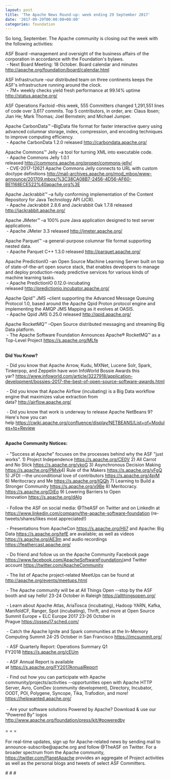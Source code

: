 ```yaml
---
layout: post
title: 'The Apache News Round-up: week ending 29 September 2017'
date: '2017-09-29T00:00:00+00:00'
categories: foundation
---
```

<div>So long, September. The Apache community is closing out the week with the following activities:</div> 
  <p>ASF Board –management and oversight of the business affairs of the corporation in accordance with the Foundation's bylaws.<br />&nbsp;- Next Board Meeting: 18 October. Board calendar and minutes <a href="http://apache.org/foundation/board/calendar.html">http://apache.org/foundation/board/calendar.html</a></p> 
  <p>ASF Infrastructure –our distributed team on three continents keeps the ASF's infrastructure running around the clock.<br />&nbsp;- 7M+ weekly checks yield fresh performance at 99.14% uptime <a href="http://status.apache.org/">http://status.apache.org/</a></p> 
  <p>ASF Operations Factoid&nbsp;–this week, 555 Committers changed 1,291,551 lines of code over 3,617 commits. Top 5 contributors, in order, are: Claus Ibsen; Jian He; Mark Thomas; Joel Bernstein; and Michael Jumper.</p> 
  <p>Apache CarbonData™ –BigData file format for faster interactive query using advanced columnar storage, index, compression, and encoding techniques to improve computing efficiency.<br />&nbsp;- Apache CarbonData 1.2.0 released&nbsp;<a href="http://carbondata.apache.org/">http://carbondata.apache.org/</a></p> 
  <p>Apache Commons™ Jelly –a tool for turning XML into executable code.<br />&nbsp;- Apache Commons Jelly 1.0.1 released&nbsp;<a href="http://commons.apache.org/proper/commons-jelly/">http://commons.apache.org/proper/commons-jelly/</a><br />&nbsp;- CVE-2017-12621 Apache Commons Jelly connects to URL with custom doctype definitions&nbsp;<a href="http://mail-archives.apache.org/mod_mbox/www-announce/201709.mbox/%3C38CA08B7-2456-4D56-AF60-BE1168ECE522%40apache.org%3E">http://mail-archives.apache.org/mod_mbox/www-announce/201709.mbox/%3C38CA08B7-2456-4D56-AF60-BE1168ECE522%40apache.org%3E</a></p> 
  <p>Apache Jackrabbit™ –a fully conforming implementation of the Content Repository for Java Technology API (JCR).<br />&nbsp;- Apache Jackrabbit 2.8.6 and Jackrabbit Oak 1.7.8 released <a href="http://jackrabbit.apache.org/">http://jackrabbit.apache.org/</a></p> 
  <p>Apache JMeter™ –a 100% pure Java application designed to test server applications.<br />&nbsp;- Apache JMeter 3.3 released&nbsp;<a href="http://jmeter.apache.org/">http://jmeter.apache.org/</a></p> 
  <p>Apache Parquet™ –a general-purpose columnar file format supporting nested data.<br />&nbsp;- Apache Parquet C++ 1.3.0 released&nbsp;<a href="http://parquet.apache.org/">http://parquet.apache.org/</a></p> 
  <p>Apache PredictionIO –an Open Source Machine Learning Server built on top of state-of-the-art open source stack, that enables developers to manage and deploy production-ready predictive services for various kinds of machine learning tasks.<br />&nbsp;- Apache PredictionIO 0.12.0-incubating released&nbsp;<a href="http://predictionio.incubator.apache.org/">http://predictionio.incubator.apache.org/</a></p> 
  <p>Apache Qpid™ JMS –client supporting the Advanced Message Queuing Protocol 1.0, based around the Apache Qpid Proton protocol engine and implementing the AMQP JMS Mapping as it evolves at OASIS.<br />&nbsp;- Apache Qpid JMS 0.25.0 released&nbsp;<a href="http://qpid.apache.org/">http://qpid.apache.org/</a></p> 
  <p>Apache RocketMQ™ –Open Source distributed messaging and streaming Big Data platform.<br />&nbsp;- The Apache Software Foundation Announces Apache® RocketMQ™ as a Top-Level Project&nbsp;<a href="https://s.apache.org/MLfe">https://s.apache.org/MLfe</a><br /><br /></p> 
  <div></div> 
  <div><strong>Did You Know?</strong></div> 
  <div> 
    <p>&nbsp;- Did you know that Apache Arrow, Kudu, MXNet, Lucene Solr, Spark, Tinkerpop, and Zeppelin have won InfoWorld Bossie Awards this yar?&nbsp;<a href="https://www.infoworld.com/article/3227918/application-development/bossies-2017-the-best-of-open-source-software-awards.html">https://www.infoworld.com/article/3227918/application-development/bossies-2017-the-best-of-open-source-software-awards.html</a></p> 
    <p><a href="https://projects.apache.org/committees.html?date"></a>&nbsp;- Did you know that Apache Airflow (incubating) is a Big Data workflow engine that maximizes value extraction from data?&nbsp;<a href="http://airflow.apache.org/">http://airflow.apache.org/</a></p> 
    <p><a href="https://jaxenter.com/jax-magazine"></a>&nbsp;- Did you know that work is underway to release Apache NetBeans 9? Here's how you can help&nbsp;<a href="https://cwiki.apache.org/confluence/display/NETBEANS/List+of+Modules+to+Review">https://cwiki.apache.org/confluence/display/NETBEANS/List+of+Modules+to+Review</a></p> 
  </div> 
  <div><strong><br />Apache Community Notices:</strong></div> 
  <div><br /></div> 
  <div>&nbsp;- &quot;Success at Apache&quot; focuses on the processes behind why the ASF &quot;just works&quot;. 1) Project Independence <a href="https://s.apache.org/CE0V">https://s.apache.org/CE0V</a> 2) All Carrot and No Stick <a href="https://s.apache.org/ykoG">https://s.apache.org/ykoG</a> 3) Asynchronous Decision Making <a href="https://s.apache.org/PMvk%20">https://s.apache.org/PMvk</a>4) Rule of the Makers <a href="https://s.apache.org/yFgQ">https://s.apache.org/yFgQ</a> 5) JFDI --the unconditional love of contributors <a href="https://s.apache.org/4pjM">https://s.apache.org/4pjM</a> 6) Meritocracy and Me <a href="https://s.apache.org/tQQh">https://s.apache.org/tQQh</a> 7) Learning to Build a Stronger Community <a href="https://s.apache.org/x9Be">https://s.apache.org/x9Be</a>&nbsp;8) Meritocracy. <a href="https://s.apache.org/DiEo">https://s.apache.org/DiEo</a>&nbsp;9) Lowering Barriers to Open Innovation&nbsp;<a href="https://s.apache.org/dAlg">https://s.apache.org/dAlg</a></div> 
  <div><br /></div> 
  <div>&nbsp;- Follow the ASF on social media: @TheASF on Twitter and on LinkedIn at <a href="https://www.linkedin.com/company/the-apache-software-foundation">https://www.linkedin.com/company/the-apache-software-foundation</a> (re-tweets/shares/likes most appreciated!)</div> 
  <div> 
    <p>&nbsp;- Presentations from ApacheCon <a href="https://s.apache.org/Hli7">https://s.apache.org/Hli7</a> and Apache: Big Data <a href="https://s.apache.org/tefE">https://s.apache.org/tefE</a> are available; as well as videos <a href="https://s.apache.org/AE3m">https://s.apache.org/AE3m</a> and audio recordings <a href="https://feathercast.apache.org/">https://feathercast.apache.org/</a></p> 
    <p>&nbsp;- Do friend and follow us on the Apache Community Facebook page <a href="https://www.facebook.com/ApacheSoftwareFoundation/">https://www.facebook.com/ApacheSoftwareFoundation/</a>and Twitter account <a href="https://twitter.com/ApacheCommunity">https://twitter.com/ApacheCommunity</a><a href="https://feathercast.apache.org/"></a></p> 
  </div> 
  <div> 
    <p>&nbsp;- The list of Apache project-related MeetUps can be found at <a href="https://twitter.com/ApacheCommunity">http://apache.org/events/meetups.html</a></p> 
  </div> 
  <div> 
    <p>&nbsp;- The Apache community will be at All Things Open --stop by the ASF booth and say hello! 23-24 October in Raleigh&nbsp;<a href="https://allthingsopen.org/">https://allthingsopen.org/</a></p> 
  </div> 
  <div> 
    <p>&nbsp;- Learn about Apache Atlas, AriaTosca (incubating), Hadoop YARN, Kafka, ManifoldCF, Ranger, Spot (incubating), Thrift, and more at Open Source Summit Europe + ELC Europe 2017 23-26 October in Prague&nbsp;<a href="https://osseu17.sched.com/">https://osseu17.sched.com/</a></p> 
    <p>&nbsp;- Catch the Apache Ignite and Spark communities at the In-Memory Computing Summit 24-25 October in San Francisco <a href="https://imcsummit.org/">https://imcsummit.org/</a></p> 
    <p>&nbsp;- ASF Quarterly Report: Operations Summary Q1 FY2018&nbsp;<a href="https://s.apache.org/cEUm">https://s.apache.org/cEUm</a> </p> 
    <p>&nbsp;- ASF Annual Report is available at&nbsp;<a href="https://s.apache.org/FY2017AnnualReport">https://s.apache.org/FY2017AnnualReport</a></p> 
  </div> 
  <div>&nbsp;- Find out how you can participate with Apache community/projects/activities --opportunities open with Apache HTTP Server, Avro, ComDev (community development), Directory, Incubator, OODT, POI, Polygene, Syncope, Tika, Trafodion, and more! <a href="https://helpwanted.apache.org/">https://helpwanted.apache.org/</a></div> 
  <div><br /></div> 
  <div>&nbsp;- Are your software solutions Powered by Apache? Download &amp; use our &quot;Powered By&quot; logos <a href="http://www.apache.org/foundation/press/kit/#poweredby">http://www.apache.org/foundation/press/kit/#poweredby</a></div> 
  <div><br /></div> 
  <div>= = =</div> 
  <div><br /></div> 
  <div>For real-time updates, sign up for Apache-related news by sending mail to announce-subscribe@apache.org and follow @TheASF on Twitter. For a broader spectrum from the Apache community, <a href="https://twitter.com/PlanetApache">https://twitter.com/PlanetApache</a> provides an aggregate of Project activities as well as the personal blogs and tweets of select ASF Committers.</div> 
  <p># # #</p>
